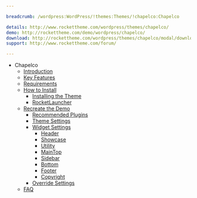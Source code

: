 ```yaml
---

breadcrumb: /wordpress:WordPress/!themes:Themes/!chapelco:Chapelco

details: http://www.rockettheme.com/wordpress/themes/chapelco/
demo: http://rockettheme.com/demo/wordpress/chapelco/
download: http://rockettheme.com/wordpress/themes/chapelco/modal/downloads
support: http://www.rockettheme.com/forum/

---
```


* Chapelco
    * [Introduction]()
    * [Key Features](INDEX.md#key-features)
    * [Requirements](INDEX.md#requirements)
    * [How to Install](../../start/themes.md#how-to-install)
        * [Installing the Theme](../../start/themes.md#installing-the-theme)
        * [RocketLauncher](../../start/rocketlauncher.md)
    * [Recreate the Demo](demo.md)
        * [Recommended Plugins](demo.md#recommended-plugins)
        * [Theme Settings](demo.md#theme-settings)
        * [Widget Settings](demo.md#widget-settings)
            * [Header](demo_header.md)
            * [Showcase](demo_showcase.md)
            * [Utility](demo_utility.md)
            * [MainTop](demo_maintop.md)
            * [Sidebar](demo_sidebar.md)
            * [Bottom](demo_bottom.md)
            * [Footer](demo_footer.md)
            * [Copyright](demo_copyright.md)
        * [Override Settings](demo_override.md)
    * [FAQ](faq.md)

